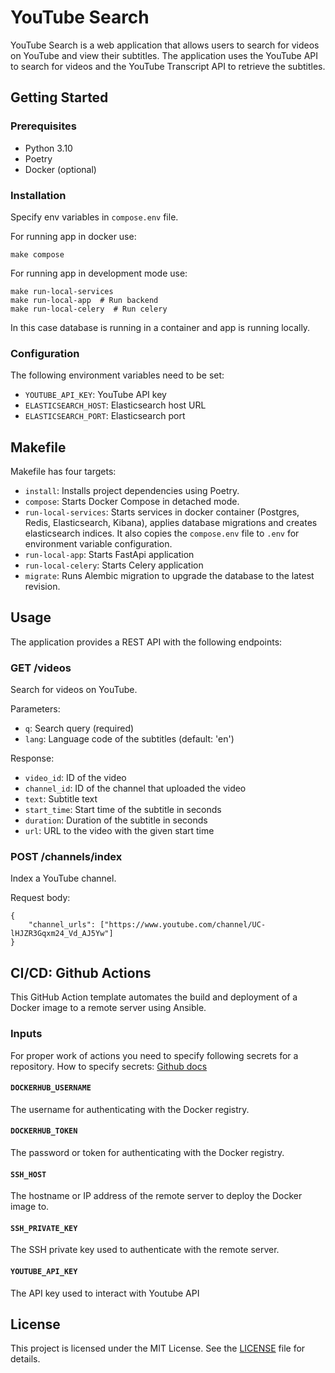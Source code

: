 # YouTube Search

YouTube Search is a web application that allows users to search for videos on YouTube and view their subtitles. The application uses the YouTube API to search for videos and the YouTube Transcript API to retrieve the subtitles.

## Getting Started

### Prerequisites

- Python 3.10
- Poetry
- Docker (optional)

### Installation
Specify env variables in `compose.env` file.

For running app in docker use:
```shell
make compose
```

For running app in development mode use:
```shell
make run-local-services
make run-local-app  # Run backend
make run-local-celery  # Run celery
```
In this case database is running in a container and app is running locally.


### Configuration

The following environment variables need to be set:

- `YOUTUBE_API_KEY`: YouTube API key
- `ELASTICSEARCH_HOST`: Elasticsearch host URL
- `ELASTICSEARCH_PORT`: Elasticsearch port

## Makefile

Makefile has four targets:

- `install`: Installs project dependencies using Poetry.
- `compose`: Starts Docker Compose in detached mode.
- `run-local-services`: Starts services in docker container (Postgres, Redis, Elasticsearch, Kibana), applies database
migrations and creates elasticsearch indices. It also copies the `compose.env` file to `.env` for environment variable
configuration.
- `run-local-app`: Starts FastApi application
- `run-local-celery`: Starts Celery application
- `migrate`: Runs Alembic migration to upgrade the database to the latest revision.


## Usage

The application provides a REST API with the following endpoints:

### GET /videos

Search for videos on YouTube.

Parameters:

- `q`: Search query (required)
- `lang`: Language code of the subtitles (default: 'en')

Response:

- `video_id`: ID of the video
- `channel_id`: ID of the channel that uploaded the video
- `text`: Subtitle text
- `start_time`: Start time of the subtitle in seconds
- `duration`: Duration of the subtitle in seconds
- `url`: URL to the video with the given start time

### POST /channels/index

Index a YouTube channel.

Request body:

```
{
    "channel_urls": ["https://www.youtube.com/channel/UC-lHJZR3Gqxm24_Vd_AJ5Yw"]
}
```

## CI/CD: Github Actions
This GitHub Action template automates the build and deployment of a Docker
image to a remote server using Ansible.

### Inputs
For proper work of actions you need to specify following secrets for a
repository. How to specify secrets: [Github docs](https://docs.github.com/en/actions/security-guides/encrypted-secrets#creating-encrypted-secrets-for-a-repository)

#### `DOCKERHUB_USERNAME`

The username for authenticating with the Docker registry.

#### `DOCKERHUB_TOKEN`

The password or token for authenticating with the Docker registry.

#### `SSH_HOST`

The hostname or IP address of the remote server to deploy the Docker image to.

#### `SSH_PRIVATE_KEY`

The SSH private key used to authenticate with the remote server.

#### `YOUTUBE_API_KEY`

The API key used to interact with Youtube API

## License

This project is licensed under the MIT License. See the [LICENSE](LICENSE) file for details.

